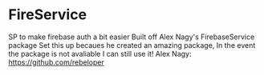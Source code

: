 # FireService

SP to make firebase auth a bit easier
Built off Alex Nagy's FirebaseService package
Set this up becaues he created an amazing package, In the event the package is not avaliable I can still use it!
Alex Nagy: https://github.com/rebeloper

